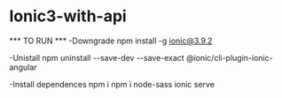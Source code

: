# Ionic3-with-api
*** TO RUN ***
-Downgrade
npm install -g ionic@3.9.2

-Unistall
npm uninstall --save-dev --save-exact @ionic/cli-plugin-ionic-angular

-Install dependences
npm i
npm i node-sass
ionic serve
